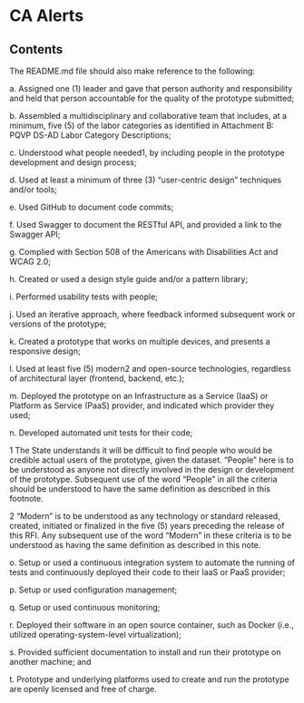 # CA Alerts

## Contents
The README.md file should also make reference to the following:

a. Assigned one (1) leader and gave that person authority and responsibility and held that person accountable for the quality of the prototype submitted;

b. Assembled a multidisciplinary and collaborative team that includes, at a minimum, five (5) of the labor categories as identified in Attachment B: PQVP DS-AD Labor Category Descriptions;

c. Understood what people needed1, by including people in the prototype development and design process;

d. Used at least a minimum of three (3) “user-centric design” techniques and/or tools;

e. Used GitHub to document code commits;

f. Used Swagger to document the RESTful API, and provided a link to the Swagger API;

g. Complied with Section 508 of the Americans with Disabilities Act and WCAG 2.0;

h. Created or used a design style guide and/or a pattern library;

i. Performed usability tests with people;

j. Used an iterative approach, where feedback informed subsequent work or versions of the prototype;

k. Created a prototype that works on multiple devices, and presents a responsive design;

l. Used at least five (5) modern2 and open-source technologies, regardless of architectural layer (frontend, backend, etc.);

m. Deployed the prototype on an Infrastructure as a Service (IaaS) or Platform as Service (PaaS) provider, and indicated which provider they used;

n. Developed automated unit tests for their code;

1 The State understands it will be difficult to find people who would be credible actual users of the prototype, given the dataset. “People” here is to be understood as anyone not directly involved in the design or development of the prototype. Subsequent use of the word “People” in all the criteria should be understood to have the same definition as described in this footnote.

2 “Modern” is to be understood as any technology or standard released, created, initiated or finalized in the five (5) years preceding the release of this RFI. Any subsequent use of the word “Modern” in these criteria is to be understood as having the same definition as described in this note.

o. Setup or used a continuous integration system to automate the running of tests and continuously deployed their code to their IaaS or PaaS provider;

p. Setup or used configuration management;

q. Setup or used continuous monitoring;

r. Deployed their software in an open source container, such as Docker (i.e., utilized operating-system-level virtualization);

s. Provided sufficient documentation to install and run their prototype on another machine; and

t. Prototype and underlying platforms used to create and run the prototype are openly licensed and free of charge.
